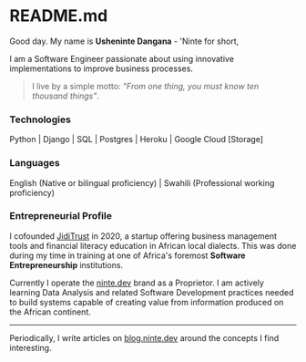 # README.md

Good day. My name is **Usheninte Dangana** - 'Ninte for short, 

I am a Software Engineer passionate about using innovative implementations to improve business processes.

> I live by a simple motto: _"From one thing, you must know ten thousand things"_. 

### Technologies

Python | Django | SQL | Postgres | Heroku | Google Cloud \[Storage]

### Languages

English (Native or bilingual proficiency) | Swahili (Professional working proficiency)

### Entrepreneurial Profile

I cofounded [JidiTrust](https://github.com/Usheninte/jiditrust-mvp) in 2020, a startup offering business management tools and financial literacy education in African local dialects. This was done during my time in training at one of Africa's foremost **Software Entrepreneurship** institutions.

Currently I operate the [ninte.dev](https://ninte.dev) brand as a Proprietor. I am actively learning Data Analysis and related Software Development practices needed to build systems capable of creating value from information produced on the African continent.

---

Periodically, I write articles on [blog.ninte.dev](https://blog.ninte.dev) around the concepts I find interesting.
